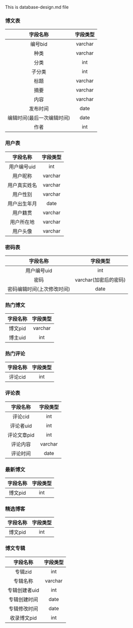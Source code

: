 This is database-design.md file 


### 博文表

|字段名称  | 字段类型 |
|:--------:|:--------:|
|编号bid   | varchar  |
|种类      |varchar   |
|分类      |int       |
|子分类    |int       |
|标题      |varchar   |
|摘要      |varchar   |
|内容      |varchar   |
|发布时间  |date      |
|编辑时间(最后一次编辑时间) |date|
|作者      |int       | 

### 用户表

|字段名称   |   字段类型|
|:---------:|:--------:|
|用户编号uid|  int     |
|用户昵称   |  varchar |
|用户真实姓名| varchar |
|用户性别    | varchar |
|用户出生年月| date    |
|用户籍贯    | varchar |
|用户所在地  | varchar |
| 用户头像   | varchar |



### 密码表
|字段名称 |字段类型|
|:-------:|:------:|
|用户编号uid| int  |
|密码       |varchar(加密后的密码) |
|密码编辑时间(上次修改时间)| date |

### 热门博文

|字段名称|字段类型|
|:------:|:------:|
|博文pid |varchar |
|博主uid |int     |

### 热门评论

|字段名称|字段类型|
|:------:|:------:|
|评论cid |int     |

### 评论表
|字段名称|字段类型|
|:------:|:------:|
|评论cid |int     |
|评论者uid| int   |
|评论文章pid|int  |
|评论内容| varchar|
|评论时间| date   |

### 最新博文

|字段名称|字段类型|
|:------:|:------:|
|博文pid | int    |

### 精选博客

|字段名称|字段类型|
|:------:|:------:|
|博文pid | int    |

### 博文专辑
|字段名称|字段类型|
|:------:|:------:|
|专辑zid |   int  |
|专辑名称| varchar|
|专辑创建者uid|int|
|专辑创建时间|date|
|专辑修改时间|date|
|收录博文pid| int |




